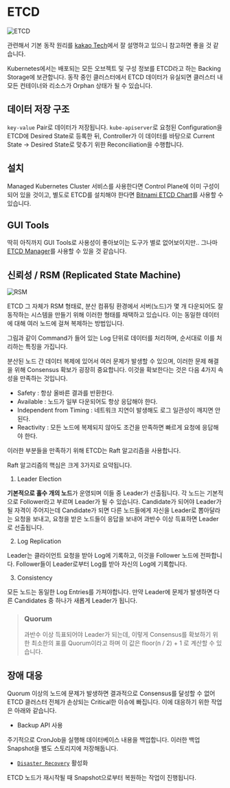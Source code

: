 # ETCD

![ETCD](https://etcd.io/etcd-horizontal-white.png)

관련해서 기본 동작 원리를 [kakao Tech](https://tech.kakao.com/2021/12/20/kubernetes-etcd/)에서 잘 설명하고 있으니 참고하면 좋을 것 같습니다.

Kubernetes에서는 배포되는 모든 오브젝트 및 구성 정보를 ETCD라고 하는 Backing Storage에 보관합니다. 동작 중인 클러스터에서 ETCD 데이터가 유실되면 클러스터 내 모든 컨테이너와 리소스가 Orphan 상태가 될 수 있습니다.

## 데이터 저장 구조

`key-value` Pair로 데이터가 저장됩니다. `kube-apiserver`로 요청된 Configuration을 ETCD에 Desired State로 등록한 뒤, Controller가 이 데이터를 바탕으로 Current State -> Desired State로 맞추기 위한 Reconciliation을 수행합니다.

## 설치

Managed Kubernetes Cluster 서비스를 사용한다면 Control Plane에 이미 구성이 되어 있을 것이고, 별도로 ETCD를 설치해야 한다면 [Bitnami ETCD Chart](https://github.com/bitnami/charts/tree/main/bitnami/etcd)를 사용할 수 있습니다.

## GUI Tools

딱히 아직까지 GUI Tools로 사용성이 좋아보이는 도구가 별로 없어보이지만.. 그나마 [ETCD Manager](https://etcdmanager.io/)를 사용할 수 있을 것 같습니다.

## 신뢰성 / RSM (Replicated State Machine)

![RSM](https://tech.kakao.com/storage/2021/12/01-2.png)

ETCD 그 자체가 RSM 형태로, 분산 컴퓨팅 환경에서 서버(노드)가 몇 개 다운되어도 잘 동작하는 시스템을 만들기 위해 이러한 형태를 채택하고 있습니다. 이는 동일한 데이터에 대해 여러 노드에 걸쳐 복제하는 방법입니다.

그림과 같이 Command가 들어 있는 Log 단위로 데이터를 처리하며, 순서대로 이를 처리하는 특징을 가집니다.

분산된 노드 간 데이터 복제에 있어서 여러 문제가 발생할 수 있으며, 이러한 문제 해결을 위해 Consensus 확보가 굉장히 중요합니다. 이것을 확보한다는 것은 다음 4가지 속성을 만족하는 것입니다.

- Safety : 항상 올바른 결과를 반환한다.
- Available : 노드가 일부 다운되어도 항상 응답해야 한다.
- Independent from Timing : 네트워크 지연이 발생해도 로그 일관성이 깨지면 안된다.
- Reactivity : 모든 노드에 복제되지 않아도 조건을 만족하면 빠르게 요청에 응답해야 한다.

이러한 부분들을 만족하기 위해 ETCD는 Raft 알고리즘을 사용합니다.

Raft 알고리즘의 핵심은 크게 3가지로 요약됩니다.

1. Leader Election

**기본적으로 홀수 개의 노드**가 운영되며 이들 중 Leader가 선출됩니다. 각 노드는 기본적으로 Follower라고 부르며 Leader가 될 수 있습니다. Candidate가 되어야 Leader가 될 자격이 주어지는데 Candidate가 되면 다른 노드들에게 자신을 Leader로 뽑아달라는 요청을 보내고, 요청을 받은 노드들이 응답을 보내어 과반수 이상 득표하면 Leader로 선출됩니다.

2. Log Replication

Leader는 클라이언트 요청을 받아 Log에 기록하고, 이것을 Follower 노드에 전파합니다. Follower들이 Leader로부터 Log를 받아 자신의 Log에 기록합니다.

3. Consistency

모든 노드는 동일한 Log Entries를 가져야합니다. 만약 Leader에 문제가 발생하면 다른 Candidates 중 하나가 새롭게 Leader가 됩니다.

> ### Quorum
>
> 과반수 이상 득표되어야 Leader가 되는데, 이렇게 Consensus를 확보하기 위한 최소한의 표를 Quorum이라고 하며 이 값은 floor(n / 2) + 1 로 계산할 수 있습니다.

## 장애 대응

Quorum 이상의 노드에 문제가 발생하면 결과적으로 Consensus를 달성할 수 없어 ETCD 클러스터 전체가 손상되는 Critical한 이슈에 빠집니다. 이에 대응하기 위한 작업은 아래와 같습니다.

- Backup API 사용

주기적으로 CronJob을 실행해 데이터베이스 내용을 백업합니다. 이러한 백업 Snapshot을 별도 스토리지에 저장해둡니다.

- [`Disaster Recovery`](https://github.com/bitnami/charts/blob/main/bitnami/etcd/values.yaml#L858-L930) 활성화

ETCD 노드가 재시작될 때 Snapshot으로부터 복원하는 작업이 진행됩니다.

